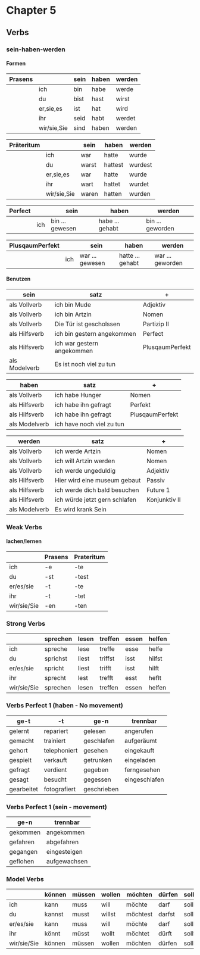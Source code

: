 # Chapter 5

## Verbs

### sein-haben-werden  

#### Formen

| Prasens  |              |  sein   | haben  |  werden |
|----------|--------------|---------|--------|---------|
|          |   ich        |   bin   |  habe  |  werde  |
|          |   du         |   bist  |  hast  |  wirst  |
|          | er,sie,es    |   ist   |  hat   |  wird   |
|          |   ihr        |   seid  |  habt  |  werdet |
|          | wir/sie,Sie  |   sind  |  haben |  werden |

| Präteritum |             |  sein   | haben    |  werden  |
|------------|-------------|---------|----------|----------|
|            |   ich       |   war   |  hatte   |  wurde   |
|            |   du        |   warst |  hattest |  wurdest |
|            | er,sie,es   |   war   |  hatte   |  wurde   |
|            |   ihr       |   wart  |  hattet  |  wurdet  |
|            | wir/sie,Sie |   waren |  hatten  |  wurden  |

| Perfect  |            |  sein             |  haben           |  werden           |
|----------|------------|-------------------|------------------|-------------------|
|          |   ich      |   bin ... gewesen |  habe ... gehabt |  bin ... geworden |

| PlusqaumPerfekt |             |  sein             | haben             |  werden           |
|-----------------|-------------|-------------------|-------------------|-------------------|
|                 |   ich       |   war ... gewesen |  hatte ... gehabt |  war ... geworden |

#### Benutzen

|  sein          |  satz                        |  +              |
|----------------|------------------------------|-----------------|
|  als Vollverb  |  ich bin Mude                | Adjektiv        |
|  als Vollverb  |  ich bin Artzin              |  Nomen          |
|  als Vollverb  |  Die Tür ist gescholssen     | Partizip II     |
|  als Hilfsverb |  ich bin gestern angekommen  | Perfect         |
|  als Hilfsverb |  ich war gestern angekommen  | PlusqaumPerfekt |
|  als Modelverb |  Es ist noch viel zu tun     |                 |

|  haben         |      satz                   |  +             |
|----------------|-----------------------------|----------------|
|  als Vollverb  |  ich habe Hunger            |  Nomen         |
|  als Hilfsverb |  ich habe ihn gefragt       |  Perfekt       |
|  als Hilfsverb |  ich habe ihn gefragt       | PlusqaumPerfekt|
|  als Modelverb |  ich have noch viel zu tun  |                |

|  werden       |  satz                         |  +           |
|---------------|-------------------------------|--------------|
|  als Vollverb |  ich werde Artzin             |  Nomen       |
|  als Vollverb |  ich will Artzin werden       |  Nomen       |
|  als Vollverb |  ich werde ungeduldig         |  Adjektiv    |
|  als Hilfsverb|  Hier wird eine museum gebaut | Passiv       |
|  als Hilfsverb|  ich werde dich bald besuchen | Future 1     |
|  als Hilfsverb|  ich würde jetzt gern schlafen| Konjunktiv II|
|  als Modelverb|  Es wird krank Sein           |              |

### Weak Verbs

#### lachen/lernen

|                |   Prasens|  Prateritum|
|----------------|----------|------------|
|    ich         |   -e     |    -te     |
|    du          |   -st    |    -test   |
|    er/es/sie   |   -t     |    -te     |
|    ihr         |   -t     |    -tet    |
|    wir/sie/Sie |   -en    |    -ten    |

### Strong Verbs

|             |  sprechen | lesen | treffen | essen |helfen |
|-------------|-----------|-------|---------|-------|-------|
| ich         |  spreche  | lese  | treffe  | esse  |helfe  |
| du          |  sprichst | liest | triffst | isst  |hilfst |
| er/es/sie   |  spricht  | liest | trifft  | isst  |hilft  |
| ihr         |  sprecht  | lest  | trefft  | esst  |heflt  |
| wir/sie/Sie |  sprechen | lesen | treffen | essen |helfen |

### Verbs Perfect 1 (haben - No movement)

| ge-t       |  -t          |ge-n        |trennbar      |
|------------|--------------|------------|--------------|
| gelernt    | repariert    |gelesen     |angerufen     |
| gemacht    | trainiert    |geschlafen  |aufgeräumt    |
| gehort     | telephoniert |gesehen     |eingekauft    |
| gespielt   | verkauft     |getrunken   |eingeladen    |
| gefragt    | verdient     |gegeben     |ferngesehen   |
| gesagt     | besucht      |gegessen    |eingeschlafen |
| gearbeitet | fotografiert |geschrieben |              |

### Verbs Perfect 1 (sein - movement)

| ge-n   | trennbar    |
|--------|-------------|
|gekommen| angekommen  |
|gefahren| abgefahren  |
|gegangen| eingesteigen|
|geflohen| aufgewachsen|

### Model Verbs

|             |  können | müssen | wollen | möchten  | dürfen | sollen |
|-------------|---------|--------|--------|----------|--------|--------|
| ich         |  kann   | muss   | will   | möchte   | darf   | soll   |
| du          |  kannst | musst  | willst | möchtest | darfst | sollst |
| er/es/sie   |  kann   | muss   | will   | möchte   | darf   | soll   |
| ihr         |  könnt  | müsst  | wollt  | möchtet  | dürft  | sollt  |
| wir/sie/Sie |  können | müssen | wollen | möchten  | dürfen | sollen |
